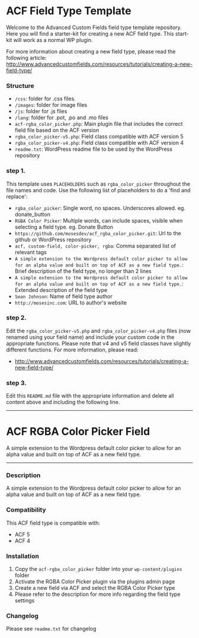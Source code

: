 # ACF Field Type Template

Welcome to the Advanced Custom Fields field type template repository.
Here you will find a starter-kit for creating a new ACF field type. This start-kit will work as a normal WP plugin.

For more information about creating a new field type, please read the following article:
http://www.advancedcustomfields.com/resources/tutorials/creating-a-new-field-type/

### Structure

* `/css`:  folder for .css files.
* `/images`: folder for image files
* `/js`: folder for .js files
* `/lang`: folder for .pot, .po and .mo files
* `acf-rgba_color_picker.php`: Main plugin file that includes the correct field file based on the ACF version
* `rgba_color_picker-v5.php`: Field class compatible with ACF version 5 
* `rgba_color_picker-v4.php`: Field class compatible with ACF version 4
* `readme.txt`: WordPress readme file to be used by the WordPress repository

### step 1.

This template uses `PLACEHOLDERS` such as `rgba_color_picker` throughout the file names and code. Use the following list of placeholders to do a 'find and replace':

* `rgba_color_picker`: Single word, no spaces. Underscores allowed. eg. donate_button
* `RGBA Color Picker`: Multiple words, can include spaces, visible when selecting a field type. eg. Donate Button
* `https://github.com/mosesdev/acf_rgba_color_picker.git`: Url to the github or WordPress repository
* `acf, custom-field, color-picker, rgba`: Comma separated list of relevant tags
* `A simple extension to the Wordpress default color picker to allow for an alpha value and built on top of ACF as a new field type.`: Brief description of the field type, no longer than 2 lines
* `A simple extension to the Wordpress default color picker to allow for an alpha value and built on top of ACF as a new field type.`: Extended description of the field type
* `Sean Johnson`: Name of field type author
* `http://mosesinc.com`: URL to author's website

### step 2.

Edit the `rgba_color_picker-v5.php` and `rgba_color_picker-v4.php` files (now renamed using your field name) and include your custom code in the appropriate functions. 
Please note that v4 and v5 field classes have slightly different functions. For more information, please read:
* http://www.advancedcustomfields.com/resources/tutorials/creating-a-new-field-type/

### step 3.

Edit this `README.md` file with the appropriate information and delete all content above and including the following line.

-----------------------

# ACF RGBA Color Picker Field

A simple extension to the Wordpress default color picker to allow for an alpha value and built on top of ACF as a new field type.

-----------------------

### Description

A simple extension to the Wordpress default color picker to allow for an alpha value and built on top of ACF as a new field type.

### Compatibility

This ACF field type is compatible with:
* ACF 5
* ACF 4

### Installation

1. Copy the `acf-rgba_color_picker` folder into your `wp-content/plugins` folder
2. Activate the RGBA Color Picker plugin via the plugins admin page
3. Create a new field via ACF and select the RGBA Color Picker type
4. Please refer to the description for more info regarding the field type settings

### Changelog
Please see `readme.txt` for changelog
